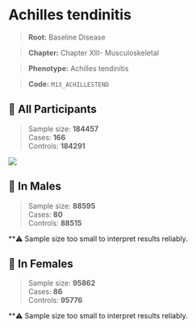 # Achilles tendinitis

> **Root:** Baseline Disease  

> **Chapter:** Chapter XIII- Musculoskeletal  

> **Phenotype:** Achilles tendinitis  

> **Code:** `M13_ACHILLESTEND`

## 🧪 All Participants  
> Sample size: **184457**  
> Cases: **166**  
> Controls: **184291**
<img src="/Disease/Figures/ALL/Incidence/M13_ACHILLESTEND.png"/>
<CsvTable src="/public/Disease/Data/ALL/Incidence/COX_M13_ACHILLESTEND.csv" label="🔍 View full results" />

## 👨 In Males  
> Sample size: **88595**  
> Cases: **80**  
> Controls: **88515**

**⚠️ Sample size too small to interpret results reliably.


## 👩 In Females  
> Sample size: **95862**  
> Cases: **86**  
> Controls: **95776**

**⚠️ Sample size too small to interpret results reliably.

